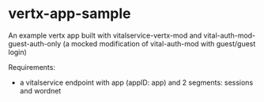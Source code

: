 vertx-app-sample
=====================

An example vertx app built with vitalservice-vertx-mod and vital-auth-mod-guest-auth-only (a mocked modification of vital-auth-mod with guest/guest login)

Requirements:

* a vitalservice endpoint with app (appID: app) and 2 segments: sessions and wordnet

